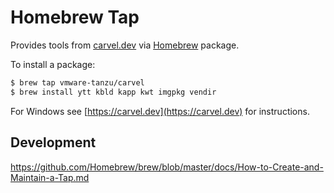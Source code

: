 # Homebrew Tap

Provides tools from [carvel.dev](https://carvel.dev) via [Homebrew](http://brew.sh/) package.

To install a package:

```bash
$ brew tap vmware-tanzu/carvel
$ brew install ytt kbld kapp kwt imgpkg vendir
```

For Windows see [https://carvel.dev](https://carvel.dev) for instructions.

## Development

https://github.com/Homebrew/brew/blob/master/docs/How-to-Create-and-Maintain-a-Tap.md
